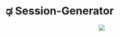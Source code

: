 <h1 align="left"><b>ಢ Session-Generator</b></h1>

<p align="center">
    <a href="https://heroku.com/deploy?template=https://github.com/PIRATE303/Pirate-Userbot"><img src="https://img.shields.io/badge/Deploy%20On%20Heroku-black?style=for-the-badge&logo=heroku"/></a>
</p>
